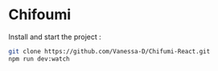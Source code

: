 # Chifoumi

Install and start the project :

```bash
git clone https://github.com/Vanessa-D/Chifumi-React.git
npm run dev:watch
```
